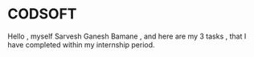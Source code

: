 # CODSOFT
Hello , myself Sarvesh Ganesh Bamane , and here are my 3 tasks , that I have completed within my internship period.
